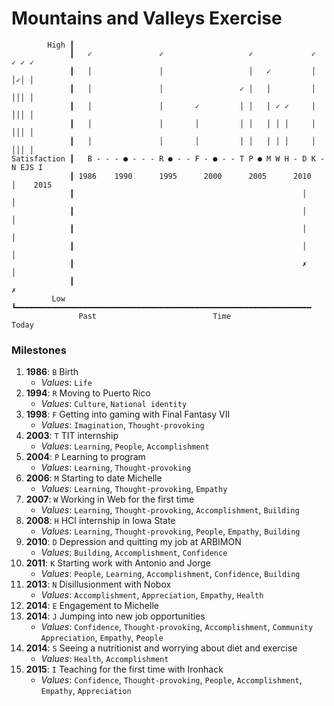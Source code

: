 Mountains and Valleys Exercise
==============================

```
        High ┃
             ┃   ✓               ✓                   ✓             ✓     ✓ ✓ ✓
             ┃   │               │                   │   ✓         │     │✓│ │
             ┃   │               │                 ✓ │   │         │     │││ │
             ┃   │               │       ✓         │ │   │ ✓ ✓     │     │││ │
             ┃   │               │       │         │ │   │ │ │     │     │││ │
             ┃   │               │       │         │ │   │ │ │     │     │││ │
Satisfaction ┃   B - - - ● - - - R ● - - F - ● - - T P ● M W H - D K - N EJS I
             ┃ 1986    1990      1995      2000      2005      2010    │    2015
             ┃                                                   │     │
             ┃                                                   │     │
             ┃                                                   │     │
             ┃                                                   │     │
             ┃                                                   ✗     │
             ┃                                                         ✗
         Low ┗━━━━━━━━━━━━━━━━━━━━━━━━━━━━━━━━━━━━━━━━━━━━━━━━━━━━━━━━━━━━━━━━━━
               Past                          Time                          Today
```

### Milestones ###

1. **1986**: `B` Birth
    - *Values*: `Life`
2. **1994**: `R` Moving to Puerto Rico
    - *Values*: `Culture`, `National identity`
3. **1998**: `F` Getting into gaming with Final Fantasy VII
    - *Values*: `Imagination`, `Thought-provoking`
4. **2003**: `T` TIT internship
    - *Values*: `Learning`, `People`, `Accomplishment`
5. **2004**: `P` Learning to program
    - *Values*: `Learning`, `Thought-provoking`
6. **2006**: `M` Starting to date Michelle
    - *Values*: `Learning`, `Thought-provoking`, `Empathy`
7. **2007**: `W` Working in Web for the first time
    - *Values*: `Learning`, `Thought-provoking`, `Accomplishment`, `Building`
8. **2008**: `H` HCI internship in Iowa State
    - *Values*: `Learning`, `Thought-provoking`, `People`, `Empathy`, `Building`
9. **2010**: `D` Depression and quitting my job at ARBIMON
    - *Values*: `Building`, `Accomplishment`, `Confidence`
10. **2011**: `K` Starting work with Antonio and Jorge
    - *Values*: `People`, `Learning`, `Accomplishment`, `Confidence`, `Building`
11. **2013**: `N` Disillusionment with Nobox
    - *Values*: `Accomplishment`, `Appreciation`, `Empathy`, `Health`
12. **2014**: `E` Engagement to Michelle
13. **2014**: `J` Jumping into new job opportunities
    - *Values*: `Confidence`, `Thought-provoking`, `Accomplishment`, `Community`
        `Appreciation`, `Empathy`, `People`
14. **2014**: `S` Seeing a nutritionist and worrying about diet and exercise
    - *Values*: `Health`, `Accomplishment`
15. **2015**: `I` Teaching for the first time with Ironhack
    - *Values*: `Confidence`, `Thought-provoking`, `People`, `Accomplishment`,
        `Empathy`, `Appreciation`
